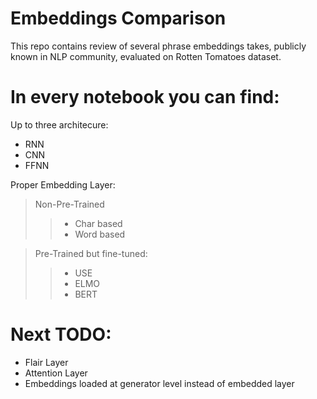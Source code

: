 # Embeddings Comparison
This repo contains review of several phrase embeddings takes, publicly known in NLP community, evaluated on Rotten Tomatoes dataset.

# In every notebook you can find:
Up to three architecure:
- RNN
- CNN
- FFNN

Proper Embedding Layer:
>Non-Pre-Trained
>> - Char based
>> - Word based

>Pre-Trained but fine-tuned:
>> - USE
>> - ELMO
>> - BERT

# Next TODO:
 - Flair Layer
 - Attention Layer
 - Embeddings loaded at generator level instead of embedded layer
